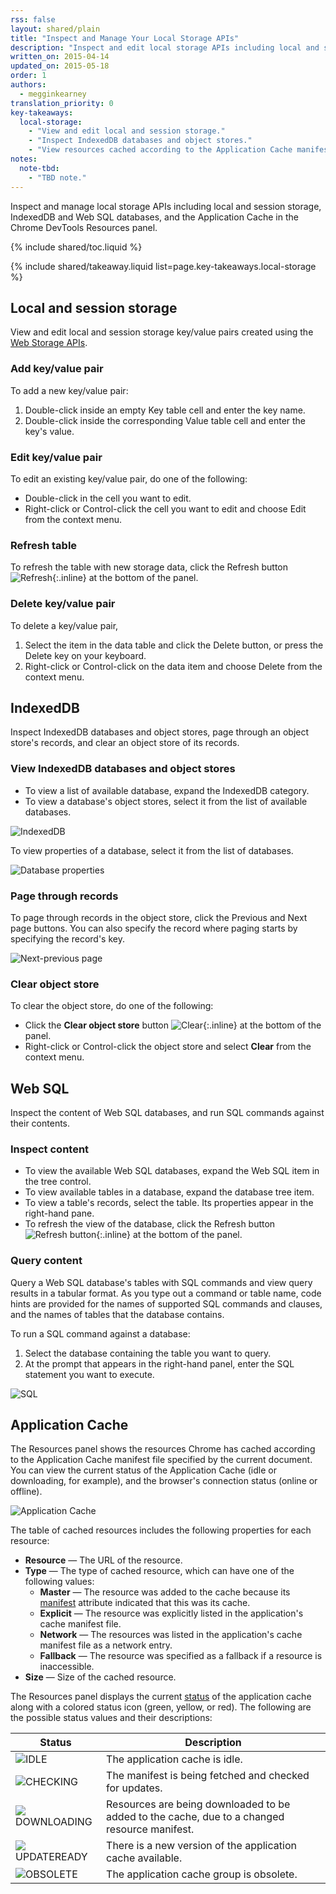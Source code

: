 ```yaml
---
rss: false
layout: shared/plain
title: "Inspect and Manage Your Local Storage APIs"
description: "Inspect and edit local storage APIs including local and session storage, IndexedDB and Web SQL databases, and the Application Cache in the Chrome DevTools Resources panel."
written_on: 2015-04-14
updated_on: 2015-05-18
order: 1
authors:
  - megginkearney
translation_priority: 0
key-takeaways:
  local-storage:
    - "View and edit local and session storage."
    - "Inspect IndexedDB databases and object stores."
    - "View resources cached according to the Application Cache manifest file."
notes:
  note-tbd:
    - "TBD note."
---
```

<p class="intro">
  Inspect and manage local storage APIs including local and session storage, IndexedDB and Web SQL databases, and the Application Cache in the Chrome DevTools Resources panel.
</p>

{% include shared/toc.liquid %}

{% include shared/takeaway.liquid list=page.key-takeaways.local-storage %}

## Local and session storage

View and edit local and session storage key/value pairs created using the [Web Storage APIs](http://www.w3.org/TR/webstorage/).

### Add key/value pair

To add a new key/value pair:

1. Double-click inside an empty Key table cell and enter the key name.
2. Double-click inside the corresponding Value table cell and enter the key's value.

### Edit key/value pair

To edit an existing key/value pair, do one of the following:

* Double-click in the cell you want to edit.
* Right-click or Control-click the cell you want to edit and choose Edit from the context menu.

### Refresh table

To refresh the table with new storage data, click the Refresh button ![Refresh](imgs/refresh.png){:.inline} at the bottom of the panel.

### Delete key/value pair

To delete a key/value pair,

1. Select the item in the data table and click the Delete button, or press the Delete key on your keyboard.
2. Right-click or Control-click on the data item and choose Delete from the context menu.

## IndexedDB

Inspect IndexedDB databases and object stores, page through an object store's records, and clear an object store of its records.

### View IndexedDB databases and object stores

* To view a list of available database, expand the IndexedDB category.
* To view a database's object stores, select it from the list of available databases.

![IndexedDB](imgs/indexeddb.png)

To view properties of a database, select it from the list of databases.

![Database properties](imgs/database-properties.png)

### Page through records

To page through records in the object store, click the Previous and Next page buttons. You can also specify the record where paging starts by specifying the record's key.

![Next-previous page](imgs/next-previous-page.png)

### Clear object store

To clear the object store, do one of the following:

* Click the **Clear object store** button ![Clear](imgs/clear.png){:.inline} at the bottom of the panel.
* Right-click or Control-click the object store and select **Clear** from the context menu.

## Web SQL

Inspect the content of Web SQL databases, and run SQL commands against 
their contents.

### Inspect content

* To view the available Web SQL databases, expand the Web SQL item in the tree control.
* To view available tables in a database, expand the database tree item.
* To view a table's records, select the table. Its properties appear in the right-hand pane.
* To refresh the view of the database, click the Refresh button ![Refresh button](imgs/refresh.png){:.inline} at the bottom of the panel. 

### Query content

Query a Web SQL database's tables with SQL commands and view 
query results in a tabular format. As you type out a command or table name, code hints are provided for the names of supported SQL commands and clauses, and the names of tables that the database contains.

To run a SQL command against a database:

1. Select the database containing the table you want to query.
2. At the prompt that appears in the right-hand panel, enter the SQL statement you want to execute.

![SQL](imgs/sql.png)

## Application Cache

The Resources panel shows the resources Chrome has cached according to the Application Cache manifest file specified by the current document. You can view the current status of the Application Cache (idle or downloading, for 
example), and the browser's connection status (online or offline).<br/>

![Application Cache](imgs/app-cache.png) 

The table of cached resources includes the following properties for each resource:

* **Resource** — The URL of the resource.
* **Type** — The type of cached resource, which can have one of the following 
  values:
    * **Master** — The resource was added to the cache because its 
      [manifest](http://www.whatwg.org/specs/web-apps/current-work/multipage/semantics.html#attr-html-manifest) 
      attribute indicated that this was its cache.
    * **Explicit** — The resource was explicitly listed in the application's 
      cache manifest file.
    * **Network** — The resources was listed in the application's cache manifest 
      file as a network entry. 
    * **Fallback** — The resource was specified as a fallback if a resource is inaccessible.
* **Size** — Size of the cached resource.

The Resources panel displays the current [status](http://www.whatwg.org/specs/web-apps/current-work/#dom-appcache-status) 
of the application cache along with a colored status icon (green, yellow, or red). The following are the possible status values and their descriptions:

<table class="table-2">
  <thead>
    <tr>
      <th>Status</th>
      <th>Description</th>
    </tr>
  </thead>
  <tbody>
    <tr>
      <td data-th="Status"><img src="imgs/green.png" class="inline"/>IDLE </td>
      <td data-th="Description">The application cache is idle.</td>
    </tr>
    <tr>
      <td data-th="Status"><img src="imgs/yellow.png" class="inline"/>CHECKING </td>
      <td data-th="Description">The manifest is being fetched and checked for updates.</td>
    </tr>
    <tr>
      <td data-th="Status"><img src="imgs/yellow.png" class="inline"/>DOWNLOADING </td>
      <td data-th="Description">Resources are being downloaded to be added to the cache, due to a changed resource manifest.</td>
    </tr>
    <tr>
      <td data-th="Status"><img src="imgs/green.png" class="inline"/>UPDATEREADY </td>
      <td data-th="Description">There is a new version of the application cache available. </td>
    </tr>
    <tr>
      <td data-th="Status"><img src="imgs/red.png" class="inline"/>OBSOLETE </td>
      <td data-th="Description">The application cache group is obsolete.</td>
    </tr>
  </tbody>
</table>


